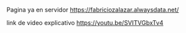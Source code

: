 Pagina ya en servidor https://fabriciozalazar.alwaysdata.net/

link de video explicativo https://youtu.be/SVITVGbxTv4
